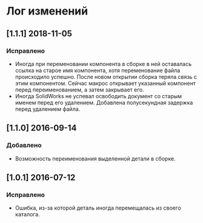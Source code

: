 ﻿# Лог изменений

[//]: # (YYYY-MM-DD)
[//]: # (Added, Changed, Deprecated, Removed, Fixed, Security)
[//]: # (Добавлено, Изменения, Устарело, Удалено, Исправлено, Безопасность)

## [1.1.1] 2018-11-05

### Исправлено

- Иногда при переменовании компонента в сборке в ней оставалась ссылка на старое имя компонента, хотя переменование файла происходило успешно. После новом открытии сборка теряла связь с этим компонентом. Сейчас макрос открывает указанный компонент перед переименованием, а затем закрывает его.
- Иногда SolidWorks не успевал освободить документ со старым именем перед его удалением. Добавлена полусекундная задержка перед удалением файла.

## [1.1.0] 2016-09-14

### Добавлено
 
- Возможность переименования выделенной детали в сборке.

## [1.0.1] 2016-07-12

### Исправлено

- Ошибка, из-за которой деталь иногда перемещалась из своего каталога.